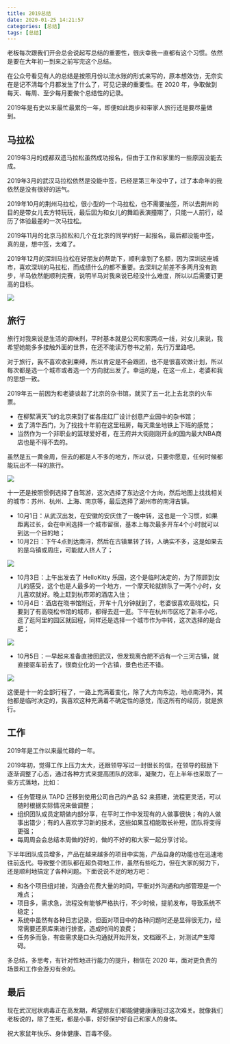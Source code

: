 ```yaml
---
title: 2019总结
date: 2020-01-25 14:21:57
categories: [总结]
tags: [总结]
---
```


老板每次跟我们开会总会说起写总结的重要性，很庆幸我一直都有这个习惯。依然是要在大年初一到来之前写完这个总结。

<!--more-->

在公众号看见有人的总结是按照月份以流水账的形式来写的，原本想效仿，无奈实在是记不清每个月都发生了什么了，可见记录的重要性。在 2020 年，争取做到每天、每周、至少每月要做个总结性的记录。

2019年是有史以来最忙最累的一年，即便如此跑步和带家人旅行还是要尽量做到。

## 马拉松

2019年3月的成都双遗马拉松虽然成功报名，但由于工作和家里的一些原因没能去成。

2019年3月的武汉马拉松依然是没能中签，已经是第三年没中了，过了本命年的我依然是没有很好的运气。

2019年10月的荆州马拉松，很小型的一个马拉松，也不需要抽签，所以去荆州的目的是带女儿去方特玩玩，最后因为和女儿的舞蹈表演撞期了，只能一人前行，经历了体验最差的一次马拉松。

2019年11月的北京马拉松和几个在北京的同学约好一起报名，最后都没能中签，真的是，想中签，太难了。

2019年12月的深圳马拉松在好朋友的帮助下，顺利拿到了名额，因为深圳这座城市，喜欢深圳的马拉松，而成绩什么的都不重要。去深圳之前差不多两月没有跑步，半马依然能顺利完赛，说明半马对我来说已经没什么难度，所以以后需要订更高的目标。

![](http://fwhyy.com/img/post/2020/15798857598313.jpg)


## 旅行

旅行对我来说是生活的调味剂，平时基本就是公司和家两点一线，对女儿来说，我希望她能多多接触外面的世界，在还不能读万卷书之前，先行万里路吧。

对于旅行，我不喜欢收到束缚，所以肯定是不会跟团，也不是很喜欢做计划，所以每次都是选一个城市或者选一个方向就出发了。幸运的是，在这一点上，老婆和我的思想一致。

2019年五一前因为和老婆谈起了北京的杂书馆，就买了五一北上去北京的火车票。

* 在柳絮满天飞的北京来到了崔各庄红厂设计创意产业园中的杂书馆；
* 去了清华西门，为了找找十年前在这里租房，每天乘坐地铁上下班的感觉；
* 当然作为一个非职业的篮球爱好者，在王府井大街刚刚开业的国内最大NBA商店也是不得不去的。

虽然是五一黄金周，但去的都是人不多的地方，所以说，只要你愿意，任何时候都能玩出不一样的旅行。

![](http://fwhyy.com/img/post/2020/15798856467628.jpg)


十一还是按照惯例选择了自驾游，这次选择了东边这个方向，然后地图上找找相关的城市：苏州、杭州、上海、南京等，最后选择了湖州市的南浔古镇。

* 10月1日：从武汉出发，在安徽的安庆住了一晚中转，这也是一个习惯，如果距离过长，会在中间选择一个城市留宿，基本上每次最多开车4个小时就可以到达一个目的地；
* 10月2日：下午4点到达南浔，然后在古镇里转了转，人确实不多，这是如果去的是乌镇或周庄，可能就人挤人了；

![](http://fwhyy.com/img/post/2020/15798866272252.jpg)

* 10月3日：上午出发去了 HelloKitty 乐园，这个是临时决定的，为了照顾到女儿的感受，这个也是人最多的一个地方，一个摩天轮就排队了一两个小时，女儿喜欢就好。晚上赶到杭市郊的酒店入住；
* 10月4日：酒店在晓书馆附近，开车十几分钟就到了，老婆很喜欢高晓松，只要到了有高晓松书馆的城市，都得去逛一逛。下午在杭州市区吃了新丰小吃，逛了逛阿里的园区就回程，同样还是选择一个城市作为中转，这次选择的是合肥；

![](http://fwhyy.com/img/post/2020/15798876434849.jpg)

* 10月5日：一早起来准备直接回武汉，但发现离合肥不远有一个三河古镇，就直接驱车前去了，很商业化的一个古镇，景色也还不错。

![](http://fwhyy.com/img/post/2020/15798882062565.jpg)

这便是十一的全部行程了，一路上充满着变化，除了大方向东边，地点南浔外，其他都是临时决定的，我喜欢这种充满着不确定性的感觉，而这所有的经历，就是旅行。

## 工作

2019年是工作以来最忙碌的一年。

2019年初，觉得工作上压力太大，还跟领导写过一封很长的信，在领导的鼓励下逐渐调整了心态，通过各种方式来提高团队的效率，凝聚力，在上半年也采取了一些方式落地，比如：

* 任务管理从 TAPD 迁移到使用公司自己的产品 S2 来搭建，流程更灵活，可以随时根据实际情况来做调整；
* 组织团队成员定期做内部分享，在平时工作中发现有的人做事很快；有的人做事出错少；有的人喜欢学习新的技术，这些如果互相能取长补短，团队将变得更强；
* 每周周会会总结本周做的好的，做的不好的和大家一起分享讨论。

下半年团队成员增多，产品在越来越多的项目中实施，产品自身的功能也在迅速地往前迭代。导致整个团队都在超负荷地工作，虽然有些吃力，但在大家的努力下，还是顺利地搞定了各种问题。下面说说不足的地方吧：

* 和各个项目组对接，沟通会花费大量的时间，平衡对外沟通和内部管理是一个难点；
* 项目多，需求急，流程没有能够严格执行，不少时候，提前发布，导致系统不稳定；
* 系统中虽然有各种日志记录，但面对项目中的各种问题时还是显得很无力，经常需要还原库来进行排查，造成时间的浪费；
* 任务多而急，有些需求是口头沟通就开始开发，文档跟不上，对测试产生障碍。

多总结，多思考，有针对性地进行能力的提升，相信在 2020 年，面对更负责的场景和工作会游刃有余的。

## 最后

现在武汉冠状病毒正在高发期，希望朋友们都能健健康康挺过这次难关。就像我们老板说的，除了生死，都是小事，好好保护好自己和家人的身体。

祝大家鼠年快乐、身体健康、百毒不侵。


